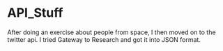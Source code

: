 # API_Stuff

After doing an exercise about people from space, I then moved on to the twitter api. I tried Gateway to Research and got it into JSON format. 
